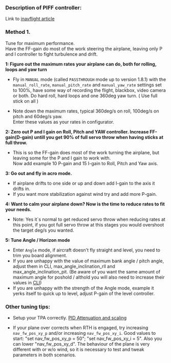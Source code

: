 ### Description of PIFF controller:

Link to [inavflight article](http://inavflight.com/news/pages/2017/02/14/PIFF-controller.html)

###  Method 1.

Tune for maximum performance.  
Have the FF-gain do most of the work steering the airplane, leaving only P and I controller to fight turbulence and drift.  

**1: Figure out the maximum rates your airplane can do, both for rolling, loops and yaw turn**

* Fly in `MANUAL` mode (called `PASSTHROUGH` mode up to version 1.8.1) with the `manual_roll_rate`, `manual_pitch_rate` and `manual_yaw_rate` settings set to 100%, have some way of recording the flight, blackbox, video camera or both. Do hard roll, hard loops and one 360deg yaw turn. ( Use full stick on all )

* Note down the maximum rates, typical 360deg/s on roll, 100deg/s on pitch and 60deg/s yaw.  
Enter these values as your rates in configurator.  

**2: Zero out P and I gain on Roll, Pitch and YAW controller. Increase FF-gain(D-gain) untill you get 90% of full servo throw when having sticks at full throw.**

* This is so the FF-gain does most of the work turning the airplane, but leaving some for the P and I gain to work with.  
Now add example 10 P-gain and 15 I-gain to Roll, Pitch and Yaw axis.

**3: Go out and fly in acro mode.**

* If airplane drifts to one side or up and down add I-gain to the axis it drifts in.
* If you want more stabilization against wind try and add more P-gain.

**4: Want to calm your airplane down? Now is the time to reduce rates to fit your needs.**

* Note: Yes it`s normal to get reduced servo throw when reducing rates at this point, if you got full servo throw at this stages you would overshoot the target deg/s you wanted.

**5: Tune Angle / Horizon mode**

* Enter `Angle` mode, if aircraft doesn't fly straight and level, you need to trim you board alignment.
* If you are unhappy with the value of maximum bank angle / pitch angle, adjust them in CLI, max_angle_inclination_rll and max_angle_inclination_pit. (Be aware of you want the same amount of maximum angle for poshold / althold you will also need to increase their values in [CLI](https://github.com/iNavFlight/inav/blob/master/docs/Cli.md))
* If you are unhappy with the strength of the Angle mode, example it yerks itself to quick up to level, adjust P-gain of the level controller.

### Other tuning tips:

* Setup your TPA correctly. [PID Attenuation and scaling](https://github.com/iNavFlight/inav/wiki/PID-Attenuation-and-scaling)

* If your plane over corrects when RTH is engaged, try increasing ``nav_fw_pos_xy_p`` and/or increasing ``nav_fw_pos_xy_i``. Good values to start: "set nav_fw_pos_xy_p = 50"; "set nav_fw_pos_xy_i = 5". Also you can lower "nav_fw_pos_xy_d". The behaviour of the plane is very different with or w/o wind, so it is necessary to test and tweak parameters in both scenarios.